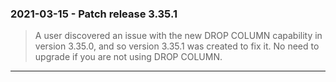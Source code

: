 ### 2021\-03\-15 \- Patch release 3\.35\.1


> A user discovered an issue with the new DROP COLUMN capability
> in version 3\.35\.0, and so version 3\.35\.1 was created to fix it.
> No need to upgrade if you are not using DROP COLUMN.



---

